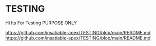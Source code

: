 # TESTING
Hi Its For Testing PURPOSE ONLY

https://github.com/insatiable-apex/TESTING/blob/main/README.md
https://github.com/insatiable-apex/TESTING/blob/main/README.md

